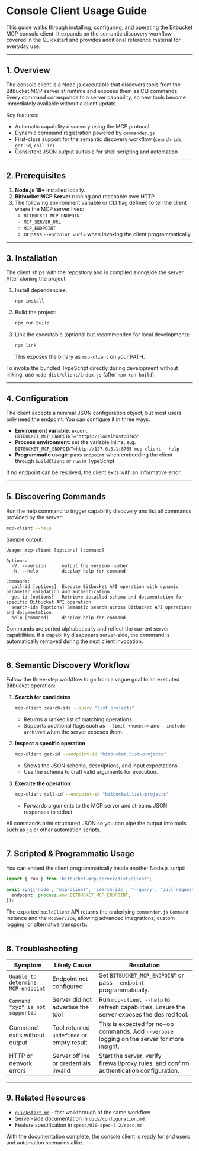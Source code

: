 # Console Client Usage Guide

This guide walks through installing, configuring, and operating the Bitbucket MCP console client. It expands on the semantic discovery workflow covered in the Quickstart and provides additional reference material for everyday use.

---

## 1. Overview

The console client is a Node.js executable that discovers tools from the Bitbucket MCP server at runtime and exposes them as CLI commands. Every command corresponds to a server capability, so new tools become immediately available without a client update.

Key features:

- Automatic capability discovery using the MCP protocol
- Dynamic command registration powered by `commander.js`
- First-class support for the semantic discovery workflow (`search-ids`, `get-id`, `call-id`)
- Consistent JSON output suitable for shell scripting and automation

---

## 2. Prerequisites

1. **Node.js 18+** installed locally.
2. **Bitbucket MCP Server** running and reachable over HTTP.
3. The following environment variable or CLI flag defined to tell the client where the MCP server lives:
   - `BITBUCKET_MCP_ENDPOINT`
   - `MCP_SERVER_URL`
   - `MCP_ENDPOINT`
   - or pass `--endpoint <url>` when invoking the client programmatically.

---

## 3. Installation

The client ships with the repository and is compiled alongside the server. After cloning the project:

1. Install dependencies:
   ```bash
   npm install
   ```
2. Build the project:
   ```bash
   npm run build
   ```
3. Link the executable (optional but recommended for local development):
   ```bash
   npm link
   ```
   This exposes the binary as `mcp-client` on your PATH.

To invoke the bundled TypeScript directly during development without linking, use `node dist/client/index.js` (after `npm run build`).

---

## 4. Configuration

The client accepts a minimal JSON configuration object, but most users only need the endpoint. You can configure it in three ways:

- **Environment variable**: `export BITBUCKET_MCP_ENDPOINT="https://localhost:8765"`
- **Process environment**: set the variable inline, e.g. `BITBUCKET_MCP_ENDPOINT=http://127.0.0.1:8765 mcp-client --help`
- **Programmatic usage**: pass `endpoint` when embedding the client through `buildClient` or `run` in TypeScript.

If no endpoint can be resolved, the client exits with an informative error.

---

## 5. Discovering Commands

Run the help command to trigger capability discovery and list all commands provided by the server:

```bash
mcp-client --help
```

Sample output:

```
Usage: mcp-client [options] [command]

Options:
  -V, --version      output the version number
  -h, --help         display help for command

Commands:
  call-id [options]  Execute Bitbucket API operation with dynamic parameter validation and authentication
  get-id [options]   Retrieve detailed schema and documentation for specific Bitbucket API operation
  search-ids [options] Semantic search across Bitbucket API operations and documentation
  help [command]     display help for command
```

Commands are sorted alphabetically and reflect the current server capabilities. If a capability disappears server-side, the command is automatically removed during the next client invocation.

---

## 6. Semantic Discovery Workflow

Follow the three-step workflow to go from a vague goal to an executed Bitbucket operation:

1. **Search for candidates**
   ```bash
   mcp-client search-ids --query "list projects"
   ```
   - Returns a ranked list of matching operations.
   - Supports additional flags such as `--limit <number>` and `--include-archived` when the server exposes them.

2. **Inspect a specific operation**
   ```bash
   mcp-client get-id --endpoint-id "bitbucket.list-projects"
   ```
   - Shows the JSON schema, descriptions, and input expectations.
   - Use the schema to craft valid arguments for execution.

3. **Execute the operation**
   ```bash
   mcp-client call-id --endpoint-id "bitbucket.list-projects"
   ```
   - Forwards arguments to the MCP server and streams JSON responses to stdout.

All commands print structured JSON so you can pipe the output into tools such as `jq` or other automation scripts.

---

## 7. Scripted & Programmatic Usage

You can embed the client programmatically inside another Node.js script:

```ts
import { run } from 'bitbucket-mcp-server/dist/client';

await run(['node', 'mcp-client', 'search-ids', '--query', 'pull requests'], {
  endpoint: process.env.BITBUCKET_MCP_ENDPOINT,
});
```

The exported `buildClient` API returns the underlying `commander.js` `Command` instance and the `McpService`, allowing advanced integrations, custom logging, or alternative transports.

---

## 8. Troubleshooting

| Symptom | Likely Cause | Resolution |
| --- | --- | --- |
| `Unable to determine MCP endpoint` | Endpoint not configured | Set `BITBUCKET_MCP_ENDPOINT` or pass `--endpoint` programmatically. |
| `Command "xyz" is not supported` | Server did not advertise the tool | Run `mcp-client --help` to refresh capabilities. Ensure the server exposes the desired tool. |
| Command exits without output | Tool returned `undefined` or empty result | This is expected for no-op commands. Add `--verbose` logging on the server for more insight. |
| HTTP or network errors | Server offline or credentials invalid | Start the server, verify firewall/proxy rules, and confirm authentication configuration. |

---

## 9. Related Resources

- [`quickstart.md`](./quickstart.md) – fast walkthrough of the same workflow
- Server-side documentation in `docs/configuration.md`
- Feature specification in `specs/010-spec-3-2/spec.md`

With the documentation complete, the console client is ready for end users and automation scenarios alike.
